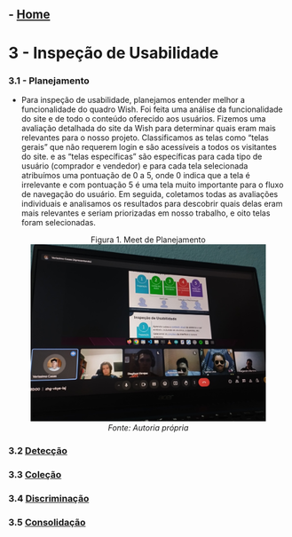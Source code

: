 ## - [Home](/README.md)
# 3 - Inspeção de Usabilidade
### 3.1 - Planejamento
- Para inspeção de usabilidade, planejamos entender melhor a funcionalidade do quadro Wish. Foi feita uma análise da funcionalidade do site e de todo o conteúdo oferecido aos usuários. Fizemos uma avaliação detalhada do site da Wish para determinar quais eram mais relevantes para o nosso projeto. Classificamos as telas como “telas gerais” que não requerem login e são acessíveis a todos os visitantes do site. e as “telas específicas” são específicas para cada tipo de usuário (comprador e vendedor) e para cada tela selecionada atribuímos uma pontuação de 0 a 5, onde 0 indica que  a tela é irrelevante e com pontuação 5 é uma tela muito importante para o fluxo de navegação do usuário. Em seguida, coletamos todas as avaliações individuais e analisamos os resultados para descobrir quais delas eram mais relevantes e seriam priorizadas em nosso trabalho, e oito telas foram selecionadas.

<figure align="center">
  <figcaption>Figura 1. Meet de Planejamento</figcaption>
  <img src="images/Panejamento.jpeg" alt="Exemplo da Imagem" width="470">
  <figcaption><i>Fonte: Autoria própria</i></figcaption>
</figure>


### 3.2 [Detecção](/docs/inspecao_usabilidade/tabela_deteccao.md)
### 3.3 [Coleção](/docs/inspecao_usabilidade/tabela_colecao.md)
### 3.4 [Discriminação](/docs/inspecao_usabilidade/tabela_discriminacao.md)
### 3.5 [Consolidação](/docs/inspecao_usabilidade/tabela_consolidacao.md)
